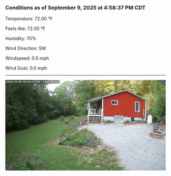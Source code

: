 ### Conditions as of September 9, 2025 at 4:58:37 PM CDT 

Temperature: 72.00 &deg;F

Feels like: 72.00 &deg;F

Humidity: 70%

Wind Direction: SW

Windspeed: 0.0 mph

Wind Gust: 0.0 mph

---

<img src="./images/latest.jpeg"/>

